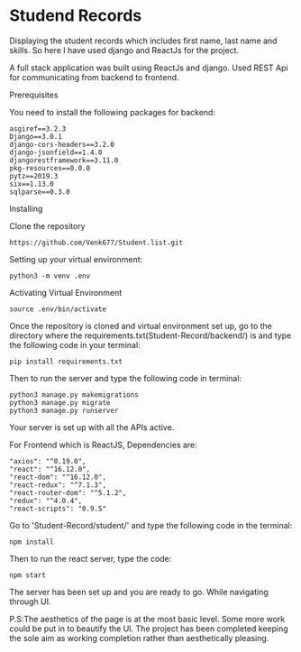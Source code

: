 # Studend Records

Displaying the student records which includes first name, last name and skills. So here I have used django and ReactJs for the project.

A full stack application was built using ReactJs and django. Used REST Api for communicating from backend to frontend.

Prerequisites

You need to install the following packages for backend:

```
asgiref==3.2.3
Django==3.0.1
django-cors-headers==3.2.0
django-jsonfield==1.4.0
djangorestframework==3.11.0
pkg-resources==0.0.0
pytz==2019.3
six==1.13.0
sqlparse==0.3.0
```

Installing

Clone the repository

```
https://github.com/Venk677/Student.list.git
```

Setting up your virtual environment:

```
python3 -m venv .env
```

Activating Virtual Environment

```
source .env/bin/activate
```

Once the repository is cloned and virtual environment set up, go to the directory where the requirements.txt(Student-Record/backend/) is and type the following code in your terminal:

```
pip install requirements.txt
```

Then to run the server and type the following code in terminal:

```
python3 manage.py makemigrations
python3 manage.py migrate
python3 manage.py runserver
```

Your server is set up with all the APIs active.

For Frontend which is ReactJS, Dependencies are:

```
"axios": "^0.19.0",
"react": "^16.12.0",
"react-dom": "^16.12.0",
"react-redux": "^7.1.3",
"react-router-dom": "^5.1.2",
"redux": "^4.0.4",
"react-scripts": "0.9.5"
```

Go to 'Student-Record/student/' and type the following code in the terminal:

```
npm install
```

Then to run the react server, type the code:

```
npm start
```

The server has been set up and you are ready to go. While navigating through UI.

P.S:The aesthetics of the page is at the most basic level. Some more work could be put in to beautify the UI. The project has been completed keeping the sole aim as working completion rather than aesthetically pleasing.
